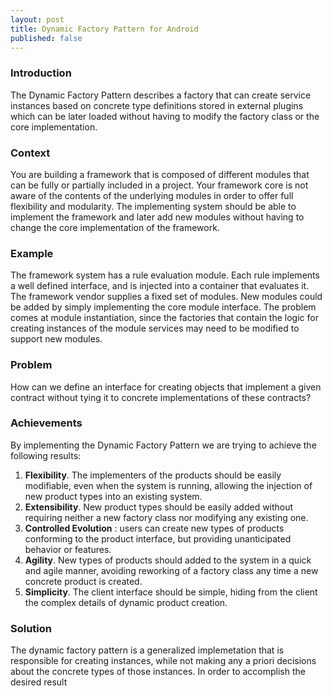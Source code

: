 ```yaml
---
layout: post
title: Dynamic Factory Pattern for Android
published: false
---
```



### Introduction

The Dynamic Factory Pattern describes a factory that can create service instances based on concrete type definitions stored in external plugins which can be later loaded without having to modify the factory class or the core implementation.

### Context

You are building a framework that is composed of different modules that can be fully or partially included in a project. Your framework core is not aware of the contents of the underlying modules in order to offer full flexibility and modularity. The implementing system should be able to implement the framework and later add new modules without having to change the core implementation of the framework.

### Example

The framework system has a rule evaluation module. Each rule implements a well defined interface, and is injected into a container that evaluates it.
The framework vendor supplies a fixed set of modules. New modules could be added by simply implementing the core module interface. The problem comes at module instantiation, since the factories that contain the logic for creating instances of the module services may need to be modified to support new modules.

### Problem

How can we define an interface for creating objects that implement a given contract without tying it to concrete implementations of these contracts?

### Achievements

By implementing the Dynamic Factory Pattern we are trying to achieve the following results:

  1. <b>Flexibility</b>. The implementers of the products should be easily modifiable, even when the system is running, allowing the injection of new product types into an existing system.
  2. <b>Extensibility</b>. New product types should be easily added without requiring neither a new factory class nor modifying any existing one.
  3. <b>Controlled Evolution</b> : users can create new types of products conforming to the product interface, but providing unanticipated behavior or features.
  4. <b>Agility</b>. New types of products should added to the system in a quick and agile manner, avoiding reworking of a factory class any time a new concrete product is created.
  5. <b>Simplicity</b>. The client interface should be simple, hiding from the client the complex details of dynamic product creation.
  
### Solution

The dynamic factory pattern is a generalized implemetation that is responsible for creating instances, while not making any a priori decisions about the concrete types of those instances.
In order to accomplish the desired result 



